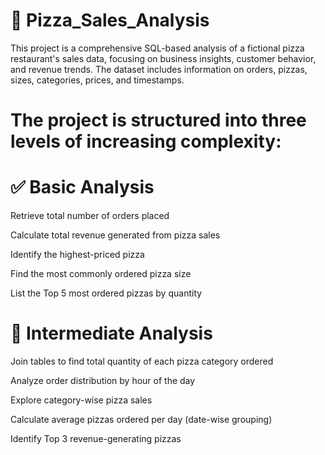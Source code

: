 # 🍕 Pizza_Sales_Analysis
This project is a comprehensive SQL-based analysis of a fictional pizza restaurant's sales data, focusing on business insights, customer behavior, and revenue trends. The dataset includes information on orders, pizzas, sizes, categories, prices, and timestamps.

# The project is structured into three levels of increasing complexity:

# ✅ Basic Analysis
Retrieve total number of orders placed

Calculate total revenue generated from pizza sales

Identify the highest-priced pizza

Find the most commonly ordered pizza size

List the Top 5 most ordered pizzas by quantity


# 🔄 Intermediate Analysis
Join tables to find total quantity of each pizza category ordered

Analyze order distribution by hour of the day

Explore category-wise pizza sales

Calculate average pizzas ordered per day (date-wise grouping)

Identify Top 3 revenue-generating pizzas



